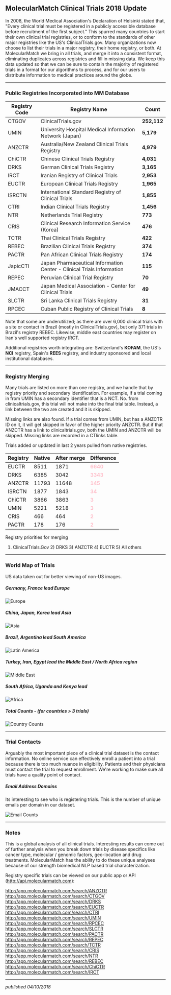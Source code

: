 ## MolecularMatch Clinical Trials 2018 Update

In 2008, the World Medical Association's Declaration of Helsinki stated that, "Every clinical trial must be registered in a publicly accessible database before recruitment of the first subject." This spurred many countries to start their own clinical trial registries, or to conform to the standards of other major registries like the US's ClinicalTrials.gov. Many organizations now choose to list their trials in a major registry, their home registry, or both. At MolecularMatch we bring in all trials, and merge it into a consistent format, eliminating duplicates across registries and fill in missing data. We keep this data updated so that we can be sure to contain the majority of registered trials in a format for our algorithms to process, and for our users to distribute information to medical practices around the globe.

---------

### Public Registries Incorporated into MM Database

| Registry Code | Registry Name | Count |
|---|---|---|
| CTGOV | ClinicalTrials.gov | **252,112** |
| UMIN | University Hospital Medical Information Network (Japan) | **5,179** |
| ANZCTR | Australia/New Zealand Clinical Trials Registry | **4,979** |
| ChiCTR | Chinese Clinical Trials Registry | **4,031** |
| DRKS | German Clinical Trials Registry | **3,165** |
| IRCT | Iranian Registry of Clinical Trials | **2,953** |
| EUCTR | European Clinical Trials Registry | **1,965** |
| ISRCTN | International Standard Registry of Clinical Trials | **1,855** |
| CTRI | Indian Clinical Trials Registry | **1,456** |
| NTR | Netherlands Trial Registry | **773** |
| CRIS | Clinical Research Information Service (Korea) | **476** |
| TCTR | Thai Clinical Trials Registry | **422** |
| REBEC | Brazilian Clinical Trials Registry | **374** |
| PACTR | Pan African Clinical Trials Registry | **174** |
| JapicCTI | Japan Pharmaceutical Information Center - Clinical Trials Information  | **115** |
| REPEC | Peruvian Clinical Trial Registry | **70** |
| JMACCT | Japan Medical Association - Center for Clinical Trials | **49** |
| SLCTR | Sri Lanka Clinical Trials Registry | **31** |
| RPCEC | Cuban Public Registry of Clinical Trials | **8** |

Note that some are underutilized; as there are over 6,000 clinical trials with a site or contact in Brazil (mostly in ClinicalTrials.gov), but only 371 trials in Brazil's registry REBEC. Likewise, middle east countries may register on Iran's well supported registry IRCT.

Additional registries worth integrating are: Switzerland's **KOFAM**, the US's **NCI** registry, Spain's **REES** registry, and industry sponsored and local institutional databases.

---------

### Registry Merging
Many trials are listed on more than one registry, and we handle that by registry priority and secondary identification. For example, if a trial coming in from UMIN has a secondary identifier that is a NCT. No. from clinicaltrials.gov, this trial will not make into the final trial table. Instead, a link between the two are created and it is skipped.

Missing links are also found. If a trial comes from UMIN, but has a ANZCTR ID on it, it will get skipped in favor of the higher priority ANZCTR. But if that ANZCTR has a link to clinicaltrials.gov, both the UMIN and ANZCTR will be skipped. Missing links are recorded in a CTlinks table.

Trials added or updated in last 2 years pulled from native registries.

|Registry | Native | After merge | Difference |
|---|---|---|---|
|EUCTR | 8511 | 1871 | <span style="color:pink">**6640**</span> |
|DRKS | 6385 | 3042 | <span style="color:pink">**3343**</span> |
|ANZCTR | 11793 | 11648 | <span style="color:pink">**145**</span> |
|ISRCTN | 1877 | 1843 | <span style="color:pink">**34**</span> |
|ChiCTR | 3866 | 3863 | <span style="color:pink">**3**</span> |
|UMIN | 5221 | 5218 | <span style="color:pink">**3**</span> |
|CRIS | 466 | 464 | <span style="color:pink">**2**</span> |
|PACTR | 178 | 176 | <span style="color:pink">**2**</span> |

Registry priorities for merging
1) ClinicalTrials.Gov 2) DRKS 3) ANZCTR 4) EUCTR 5) All others

---------

### World Map of Trials
US data taken out for better viewing of non-US images.

##### Germany, France lead Europe
![Europe](images/europe.png)

##### China, Japan, Korea lead Asia
![Asia](images/asia.png)

##### Brazil, Argentina lead South America
![Latin America](images/latam.png)

##### Turkey, Iran, Egypt lead the Middle East / North Africa region
![Middle East](images/middleeast.png)

##### South Africa, Uganda and Kenya lead
![Africa](images/africa.png)

##### Total Counts - *(for countries > 3 trials)*
![Country Counts](images/countrycounts.png)

---------

### Trial Contacts
Arguably the most important piece of a clinical trial dataset is the contact information. No online service can effectively enroll a patient into a trial because there is too much nuance in eligibility. Patients and their physicians must contact the trial to request enrollment. We're working to make sure all trials have a quality point of contact.

##### Email Address Domains
Its interesting to see who is registering trials. This is the number of unique emails per domain in our dataset.

![Email Counts](images/emailcounts.png)

---------

### Notes
This is a global analysis of all clinical trials. Interesting results can come out of further analysis when you break down trials by disease specifics like cancer type, molecular / genomic factors, geo-location and drug treatments. MolecularMatch has the ability to do these unique analyses because of our strength biomedical NLP based trial characterization.

Registry specific trials can be viewed on our public app or API (http://api.molecularmatch.com):

http://app.molecularmatch.com/search/ANZCTR
http://app.molecularmatch.com/search/CTGOV
http://app.molecularmatch.com/search/DRKS
http://app.molecularmatch.com/search/EUCTR
http://app.molecularmatch.com/search/CTRI
http://app.molecularmatch.com/search/UMIN
http://app.molecularmatch.com/search/RPCEC
http://app.molecularmatch.com/search/SLCTR
http://app.molecularmatch.com/search/PACTR
http://app.molecularmatch.com/search/REPEC
http://app.molecularmatch.com/search/TCTR
http://app.molecularmatch.com/search/CRIS
http://app.molecularmatch.com/search/NTR
http://app.molecularmatch.com/search/REBEC
http://app.molecularmatch.com/search/ChiCTR
http://app.molecularmatch.com/search/IRCT

---------
*published 04/10/2018*
